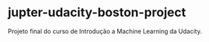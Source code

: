 # jupter-udacity-boston-project
Projeto final do curso de Introdução a Machine Learning da Udacity.
